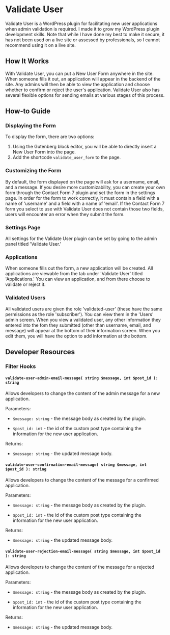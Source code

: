 # Validate User
Validate User is a WordPress plugin for facilitating new user applications when admin validation is required. I made it to grow my WordPress plugin development skills. Note that while I have done my best to make it secure, it has not been used on a live site or assessed by professionals, so I cannot recommend using it on a live site.

## How It Works
With Validate User, you can put a New User Form anywhere in the site.  When someone fills it out, an application will appear in the backend of the site.  Any admins will then be able to view the application and choose whether to confirm or reject the user's application.  Validate User also has several flexible options for sending emails at various stages of this process.

## How-to Guide

### Displaying the Form
To display the form, there are two options:
1. Using the Gutenberg block editor, you will be able to directly insert a New User Form into the page.
2. Add the shortcode `validate_user_form` to the page.

### Customizing the Form
By default, the form displayed on the page will ask for a username, email, and a message.  If you desire more customizability, you can create your own form through the Contact Form 7 plugin and set the form in the settings page.  In order for the form to work correctly, it must contain a field with a name of 'username' and a field with a name of 'email'.  If the Contact Form 7 form you select to use with Validate User does not contain those two fields, users will encounter an error when they submit the form.

### Settings Page
All settings for the Validate User plugin can be set by going to the admin panel titled 'Validate User.'

### Applications
When someone fills out the form, a new application will be created.  All applications are viewable from the tab under 'Validate User' titled 'Applications.'  You can view an application, and from there choose to validate or reject it.

### Validated Users
All validated users are given the role 'validated-user' (these have the same permissions as the role 'subscriber').  You can view them in the 'Users' admin screen.  When you view a validated user, any other information they entered into the fom they submitted (other than username, email, and message) will appear at the bottom of their information screen.  When you edit them, you will have the option to add information at the bottom.

## Developer Resources
### Filter Hooks
#### `validate-user-admin-email-message( string $message, int $post_id ): string`
Allows developers to change the content of the admin message for a new application.

Parameters:

- `$message: string` - the message body as created by the plugin.

- `$post_id: int` - the id of the custom post type containing the information for the new user application.

Returns:

- `$message: string` - the updated message body.

#### `validate-user-confirmation-email-message( string $message, int $post_id ): string`
Allows developers to change the content of the message for a confirmed application.

Parameters:

- `$message: string` - the message body as created by the plugin.

- `$post_id: int` - the id of the custom post type containing the information for the new user application.

Returns:

- `$message: string` - the updated message body.

#### `validate-user-rejection-email-message( string $message, int $post_id ): string`
Allows developers to change the content of the message for a rejected application.

Parameters:

- `$message: string` - the message body as created by the plugin.

- `$post_id: int` - the id of the custom post type containing the information for the new user application.

Returns:

- `$message: string` - the updated message body.
